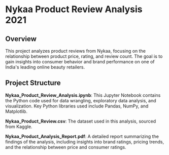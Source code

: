 # Nykaa Product Review Analysis 2021
## Overview
This project analyzes product reviews from Nykaa, focusing on the relationship between product price, rating, and review count. The goal is to gain insights into consumer behavior and brand performance on one of India's leading online beauty retailers.

## Project Structure
**Nykaa_Product_Review_Analysis.ipynb**: This Jupyter Notebook contains the Python code used for data wrangling, exploratory data analysis, and visualization. Key Python libraries used include Pandas, NumPy, and Matplotlib.

**Nykaa_Product_Review.csv**: The dataset used in this analysis, sourced from Kaggle.

**Nykaa_Product_Analysis_Report.pdf**: A detailed report summarizing the findings of the analysis, including insights into brand ratings, pricing trends, and the relationship between price and consumer ratings.
